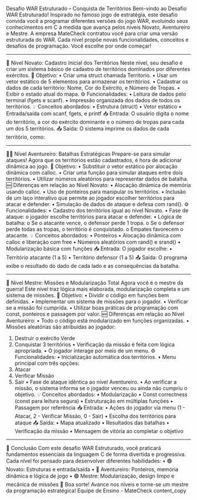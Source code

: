 Desafio WAR Estruturado – Conquista de Territórios
Bem-vindo ao Desafio WAR Estruturado! Inspirado no famoso jogo de estratégia, este desafio convida você a programar diferentes versões do jogo WAR, evoluindo seus conhecimentos em C à medida que avança pelos níveis Novato, Aventureiro e Mestre.
A empresa MateCheck contratou você para criar uma versão estruturada do WAR. Cada nível propõe novas funcionalidades, conceitos e desafios de programação. Você escolhe por onde começar!
________________________________________
🧩 Nível Novato: Cadastro Inicial dos Territórios
Neste nível, seu desafio é criar um sistema básico de cadastro de territórios dominados por diferentes exércitos.
🎯 Objetivo:
•	Criar uma struct chamada Territorio.
•	Usar um vetor estático de 5 elementos para armazenar os territórios.
•	Cadastrar os dados de cada território: Nome, Cor do Exército, e Número de Tropas.
•	Exibir o estado atual do mapa.
⚙️ Funcionalidades:
•	Leitura de dados pelo terminal (fgets e scanf).
•	Impressão organizada dos dados de todos os territórios.
💡 Conceitos abordados:
•	Estrutura (struct)
•	Vetor estático
•	Entrada/saída com scanf, fgets, e printf
📥 Entrada:
O usuário digita o nome do território, a cor do exército dominante e o número de tropas para cada um dos 5 territórios.
📤 Saída:
O sistema imprime os dados de cada território, como:
 ________________________________________
🧗‍♂️ Nível Aventureiro: Batalhas Estratégicas
Prepare-se para simular ataques! Agora que os territórios estão cadastrados, é hora de adicionar dinâmica ao jogo.
🎯 Objetivo:
•	Substituir o vetor estático por alocação dinâmica com calloc.
•	Criar uma função para simular ataques entre dois territórios.
•	Utilizar números aleatórios para representar dados de batalha.
🆕 Diferenças em relação ao Nível Novato:
•	Alocação dinâmica de memória usando calloc.
•	Uso de ponteiros para manipular os territórios.
•	Inclusão de um laço interativo que permite ao jogador escolher territórios para atacar e defender.
•	Simulação de dados de ataque e defesa com rand().
⚙️ Funcionalidades:
•	Cadastro dos territórios igual ao nível Novato.
•	Fase de ataque: o jogador escolhe territórios para atacar e defender.
•	Lógica de batalha:
o	Se o atacante vence, o defensor perde 1 tropa.
o	Se o defensor perde todas as tropas, o território é conquistado.
o	Empates favorecem o atacante.
💡 Conceitos abordados:
•	Ponteiros
•	Alocação dinâmica com calloc e liberação com free
•	Números aleatórios com rand() e srand()
•	Modularização básica com funções
📥 Entrada:
O jogador escolhe:
•	Território atacante (1 a 5)
•	Território defensor (1 a 5)
📤 Saída:
O programa exibe o resultado do dado de cada lado e as consequências da batalha.
________________________________________
🧠 Nível Mestre: Missões e Modularização Total
Agora você é o mestre da guerra! Este nível traz lógica mais elaborada, modularização completa e um sistema de missões.
🎯 Objetivo:
•	Dividir o código em funções bem definidas.
•	Implementar um sistema de missões para o jogador.
•	Verificar se a missão foi cumprida.
•	Utilizar boas práticas de programação com const, ponteiros e passagem por valor.
🆕 Diferenças em relação ao Nível Aventureiro:
•	Todo o código está modularizado em funções organizadas.
•	Missões aleatórias são atribuídas ao jogador:
1.	Destruir o exército Verde
2.	Conquistar 3 territórios
•	Verificação da missão é feita com lógica apropriada.
•	O jogador interage por meio de um menu.
⚙️ Funcionalidades:
•	Inicialização automática dos territórios.
•	Menu principal com três opções:
1.	Atacar
2.	Verificar Missão
3.	Sair
•	Fase de ataque idêntica ao nível Aventureiro.
•	Ao verificar a missão, o sistema informa se o jogador venceu ou ainda não cumpriu o objetivo.
💡 Conceitos abordados:
•	Modularização
•	Const correctness (const para leitura segura)
•	Estruturação em múltiplas funções
•	Passagem por referência
📥 Entrada:
•	Ações do jogador via menu (1 - Atacar, 2 - Verificar Missão, 0 - Sair)
•	Escolha dos territórios para ataque
📤 Saída:
•	Mapa atualizado
•	Resultados das batalhas
•	Verificação da missão
•	Mensagem de vitória ao completar o objetivo
________________________________________
🏁 Conclusão
Com este desafio WAR Estruturado, você praticará fundamentos essenciais da linguagem C de forma divertida e progressiva. Cada nível foi pensado para desenvolver diferentes habilidades:
•	🟢 Novato: Estruturas e entrada/saída
•	🔵 Aventureiro: Ponteiros, memória dinâmica e lógica de jogo
•	🟣 Mestre: Modularização, design limpo e mecânica de missões
🚀 Boa sorte! Avance nos níveis e torne-se um mestre da programação estratégica!
Equipe de Ensino - MateCheck content_copy

